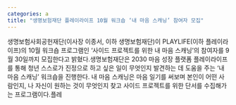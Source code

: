 ```yaml
---
categories: a
title: "생명보험재단 플레이라이프 10월 워크숍 ‘내 마음 스캐닝’ 참여자 모집"
---
```

생명보험사회공헌재단(이사장 이종서, 이하 생명보험재단)이 PLAYLIFE(이하 플레이라이프)의 10월 워크숍 프로그램인 ‘사이드 프로젝트를 위한 내 마음 스캐닝’의 참여자를 9월 30일까지 모집한다고 밝혔다.생명보험재단은 2030 마음 성장 플랫폼 플레이라이프를 통해 청년 스스로가 진정으로 하고 싶은 일이 무엇인지 발견하는 데 도움을 주는 ‘내 마음 스캐닝’ 워크숍을 진행한다. 내 마음 스캐닝은 마음 일기를 써보며 본인이 어떤 사람인지, 나 자신이 원하는 것이 무엇인지 찾고 사이드 프로젝트를 위한 단서를 수집해가는 프로그램이다.플레